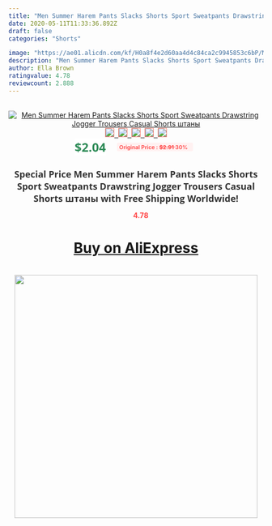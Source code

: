 ```yaml
---
title: "Men Summer Harem Pants Slacks Shorts Sport Sweatpants Drawstring Jogger Trousers Casual Shorts штаны"
date: 2020-05-11T11:33:36.892Z
draft: false
categories: "Shorts"

image: "https://ae01.alicdn.com/kf/H0a8f4e2d60aa4d4c84ca2c9945853c6bP/Men-Summer-Harem-Pants-Slacks-Shorts-Sport-Sweatpants-Drawstring-Jogger-Trousers-Casual-Shorts-штаны.jpg"
description: "Men Summer Harem Pants Slacks Shorts Sport Sweatpants Drawstring Jogger Trousers Casual Shorts штаны"
author: Ella Brown
ratingvalue: 4.78
reviewcount: 2.888
---
```

<br>
<div style="text-align: center;">
<a href="https://s.click.aliexpress.com/e/_AoCVON" target="_blank" rel="nofollow noopener noreferrer"><img alt="Men Summer Harem Pants Slacks Shorts Sport Sweatpants Drawstring Jogger Trousers Casual Shorts штаны" class="magnifier-image" src="https://ae01.alicdn.com/kf/H0a8f4e2d60aa4d4c84ca2c9945853c6bP/Men-Summer-Harem-Pants-Slacks-Shorts-Sport-Sweatpants-Drawstring-Jogger-Trousers-Casual-Shorts-штаны.jpg_640x640.jpg">
<br>
<img style="border:1px solid salmon" src="https://ae01.alicdn.com/kf/H0a8f4e2d60aa4d4c84ca2c9945853c6bP/Men-Summer-Harem-Pants-Slacks-Shorts-Sport-Sweatpants-Drawstring-Jogger-Trousers-Casual-Shorts-штаны.jpg_120x120.jpg">&nbsp;&nbsp;<img style="border:1px solid salmon" src="https://ae01.alicdn.com/kf/Hbf0b5aa9b3be4d939668e541e5795286t/Men-Summer-Harem-Pants-Slacks-Shorts-Sport-Sweatpants-Drawstring-Jogger-Trousers-Casual-Shorts-штаны.jpg_120x120.jpg">&nbsp;&nbsp;<img style="border:1px solid salmon" src="https://ae01.alicdn.com/kf/He11a3a57a25c4b00a6e9209a2e14e6ecn/Men-Summer-Harem-Pants-Slacks-Shorts-Sport-Sweatpants-Drawstring-Jogger-Trousers-Casual-Shorts-штаны.jpg_120x120.jpg">&nbsp;&nbsp;<img style="border:1px solid salmon" src="https://ae01.alicdn.com/kf/H1b66d8a92115464a94e3d9531dbfab9ag/Men-Summer-Harem-Pants-Slacks-Shorts-Sport-Sweatpants-Drawstring-Jogger-Trousers-Casual-Shorts-штаны.jpg_120x120.jpg">&nbsp;&nbsp;<img style="border:1px solid salmon" src="https://ae01.alicdn.com/kf/Hd050190d00194093a4b2dd738c7749bet/Men-Summer-Harem-Pants-Slacks-Shorts-Sport-Sweatpants-Drawstring-Jogger-Trousers-Casual-Shorts-штаны.jpg_120x120.jpg"></a></div><br0>
<div style="text-align: center;"><span style="background-color: white; border: 0px; box-sizing: border-box; color: seagreen; display: inline-block; font-family: &quot;open sans&quot; , &quot;arial&quot; , &quot;helvetica&quot; , sans-serif , &quot;heiti&quot;; font-size: 24px; font-stretch: inherit; font-weight: 700; line-height: inherit; margin: 0px 10px 0px 0px; padding: 0px; vertical-align: middle;">$2.04 </span>
<span style="background: rgb(255 , 241 , 241); border-radius: 3px; border: 0px; box-sizing: border-box; color: #ff4747; display: inline-block; font-family: inherit; font-size: 12px; font-stretch: inherit; font-style: inherit; font-variant: inherit; font-weight: 600; line-height: inherit; margin: 0px; padding: 2px 5px; transform: scale(0.9); vertical-align: middle;">Original Price : <b style="text-decoration: line-through;">$2.91 </b> 30%&nbsp;&nbsp;</span></div>
<h1 style="color: #333333; display: inline-block; font-family: &quot;open sans&quot; , &quot;arial&quot; , &quot;helvetica&quot; , sans-serif , &quot;heiti&quot;; font-size: 18px; font-stretch: inherit; font-weight: 700; text-align: center;">Special Price Men Summer Harem Pants Slacks Shorts Sport Sweatpants Drawstring Jogger Trousers Casual Shorts штаны with Free Shipping Worldwide!</h1>
<div style="color: #ff4747; text-align: center;">
<img src="https://4.bp.blogspot.com/-M0ZcTcb-5uY/XleCXlxnR4I/AAAAAAAAAEc/OrjgMkXV1oMQFaCRZj5HQwOCBcu3w1FegCPcBGAYYCw/s1600/star.png" style="height: 15px;">&nbsp;<b>4.78</b></div>
<div class="button_cont" align="center"><a class="buynow_a" href="https://s.click.aliexpress.com/e/_AoCVON" target="_blank" rel="nofollow noopener noreferrer"><H1>Buy on AliExpress</H1></a></div><br>
<div class="separator" style="clear: both; text-align: center;">
<img src="https://lh3.googleusercontent.com/-pTy5HemUv9M/XlePHvY0dAI/AAAAAAAAAE4/0nX5iRUoIWY8eMW9Dpxeirr157OZliDIgCLcBGAsYHQ/s1600/badge.gif" width="480">
</div>
